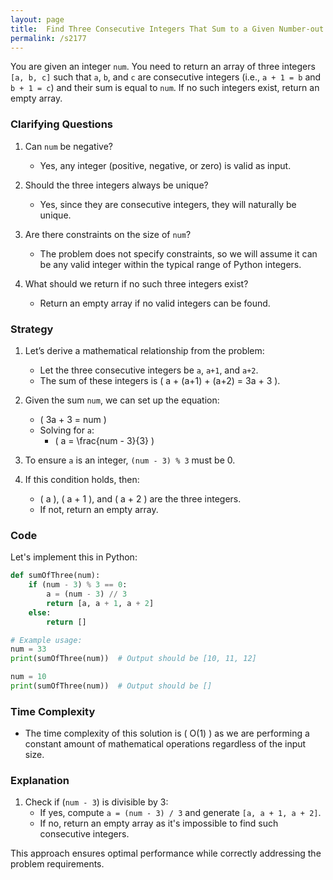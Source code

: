 ```yaml
---
layout: page
title:  Find Three Consecutive Integers That Sum to a Given Number-out
permalink: /s2177
---
```

You are given an integer `num`. You need to return an array of three integers `[a, b, c]` such that `a`, `b`, and `c` are consecutive integers (i.e., `a + 1 = b` and `b + 1 = c`) and their sum is equal to `num`. If no such integers exist, return an empty array.

### Clarifying Questions
1. Can `num` be negative?
   - Yes, any integer (positive, negative, or zero) is valid as input.
  
2. Should the three integers always be unique?
   - Yes, since they are consecutive integers, they will naturally be unique.

3. Are there constraints on the size of `num`?
   - The problem does not specify constraints, so we will assume it can be any valid integer within the typical range of Python integers.

4. What should we return if no such three integers exist?
   - Return an empty array if no valid integers can be found.

### Strategy
1. Let’s derive a mathematical relationship from the problem:
   - Let the three consecutive integers be `a`, `a+1`, and `a+2`.
   - The sum of these integers is \( a + (a+1) + (a+2) = 3a + 3 \).

2. Given the sum `num`, we can set up the equation:
   - \( 3a + 3 = num \)
   - Solving for `a`:
     - \( a = \frac{num - 3}{3} \)

3. To ensure `a` is an integer, `(num - 3) % 3` must be 0.

4. If this condition holds, then:
   - \( a \), \( a + 1 \), and \( a + 2 \) are the three integers.
   - If not, return an empty array.

### Code
Let's implement this in Python:

```python
def sumOfThree(num):
    if (num - 3) % 3 == 0:
        a = (num - 3) // 3
        return [a, a + 1, a + 2]
    else:
        return []

# Example usage:
num = 33
print(sumOfThree(num))  # Output should be [10, 11, 12]

num = 10
print(sumOfThree(num))  # Output should be []
```

### Time Complexity
- The time complexity of this solution is \( O(1) \) as we are performing a constant amount of mathematical operations regardless of the input size.

### Explanation
1. Check if (`num - 3`) is divisible by 3:
   - If yes, compute `a = (num - 3) / 3` and generate `[a, a + 1, a + 2]`.
   - If no, return an empty array as it's impossible to find such consecutive integers.

This approach ensures optimal performance while correctly addressing the problem requirements.